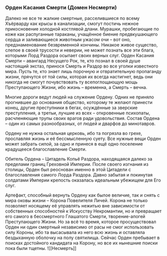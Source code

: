 ###  Орден Касания Смерти (Домен Несмерти)

Далеко не все те жалкие смертные, расселившиеся по всему Хъёрварду как крысы в канализации, смогут постичь нежное прикосновение холодной костлявой длани. Мурашки, пробегающие по коже как распуганные тараканы, учащённое биение предвкушающего сердца и заливающиеся животным ужасом очи – вот оно, предзнаменование безвременной кончины. Никакое живое существо, слепое в своей трусости и неверии, не может познать все эти блага, которыми Лорд Раздора осыпает своих верных слуг. Орден Касания Смерти – авангард Несущего Рок, те, кто познал в своей душе настоящий экстаз, принося Смерть и Раздор во все уголки известного мира.
Пусть те, кто знает лишь порочную и отвратительную пропаганду жизни, прячутся от той силы, которая их всегда настигнет, ведь они никогда не смогут почувствовать ту всепоглощающую мощь Преступающего Жизни, ибо жизнь – временна, а Смерть – вечна.

Многие дороги ведут людей на служение Ордену. Одних не приняло прогнившее до основания общество, которому те желают принести конец, другие преступники в бегах, осуждённые за зверские преступления, а третьи, лучшие из всех – откровенные психопаты, расчленяющие трупы своих врагов ради удовольствия. Состав Ордена – один из самых разнообразных, от людей и дварфов до минотавров.

Ордену не нужна остальная церковь, ибо та погрязла во грехе, прославляя жизнь и её бессмысленную суету. Все нужные вещи Орден может забрать силой, за одно и принеся в ещё одно поселение крадущееся благославление Смерти.

Обитель Ордена – Цитадель Копьё Раздора, находящаяся далеко за пределами границ Греховной Империи. После своего изгнания из столицы, Орден был реоснован именно в этой Цитадели с благославления самого Лорда Раздора. Давно забытая и покинутая солдатами Империи крепость оказалась идеальным убежищем для Его слуг.

Артефакт, способный вернуть Ордену как былое величие, так и снять с мира оковы жизни – Корона Повелителя Личей. Корона не только позволяет носящему её управлять нежитью вне зависимости от собственных способностей к Искусству Некромантии, но и превращает его самого в бессмертного Глашатого Смерти, творение-апогей Преступающего Жизни. Но за всё то время, которое просуществовал Орден ни один смертный независимо от расы не смог использовать силу Короны, ибо та высасывала из него всю жизнь и оставляла бездыханную оболочку на полу святилища. Сейчас Орден пребывает в поисках достойного кандидата на Корону, но все их нынешние поиски пока были тщетны.
![[Несмерть]]